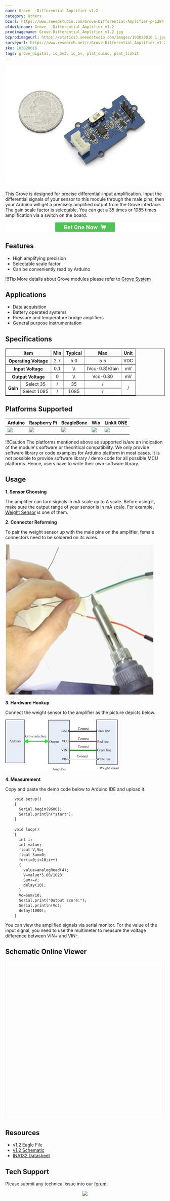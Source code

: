 ```yaml
---
name: Grove - Differential Amplifier v1.2
category: Others
bzurl: https://www.seeedstudio.com/Grove-Differential-Amplifier-p-1284.html
oldwikiname: Grove_-_Differential_Amplifier_v1.2
prodimagename: Grove-Differential_Amplifier_v1.2.jpg
bzprodimageurl: https://statics3.seeedstudio.com/images/103020016 1.jpg
surveyurl: https://www.research.net/r/Grove-Differential_Amplifier_v1_2
sku: 103020016
tags: grove_digital, io_3v3, io_5v, plat_duino, plat_linkit
---
```


![](https://raw.githubusercontent.com/SeeedDocument/Grove-Differential_Amplifier_v1.2/master/img/Grove-Differential_Amplifier_v1.2.jpg)

This Grove is designed for precise differential-input amplification. Input the differential signals of your sensor to this module through the male pins, then your Arduino will get a precisely amplified output from the Grove interface. The gain scale factor is selectable. You can get a 35 times or 1085 times amplification via a switch on the board. 

[![](https://raw.githubusercontent.com/SeeedDocument/common/master/Get_One_Now_Banner.png)](http://www.seeedstudio.com/Grove-Differential-Amplifier-p-1284.html)


Features
-------

-   High amplifying precision
-   Selectable scale factor
-   Can be conveniently read by Arduino

!!!Tip
    More details about Grove modules please refer to [Grove System](http://wiki.seeedstudio.com/Grove_System/)
    
Applications
-----------

-   Data acquisition
-   Battery operated systems
-   Pressure and temperature bridge amplifiers
-   General purpose instrumentation

Specifications
-------------

<table border="1" cellspacing="0" width="80%">
<tr>
<th colspan="2" scope="col">
Item
</th>
<th scope="col">
Min
</th>
<th scope="col">
Typical
</th>
<th scope="col">
Max
</th>
<th scope="col">
Unit
</th>
</tr>
<tr align="center">
<th colspan="2" scope="row">
Operating Voltage
</th>
<td>
2.7
</td>
<td>
5.0
</td>
<td>
5.5
</td>
<td>
VDC
</td>
</tr>
<tr align="center">
<th colspan="2" scope="row">
Input Voltage
</th>
<td>
0.1
</td>
<td>
\\
</td>
<td>
(Vcc-0.8)/Gain
</td>
<td>
mV
</td>
</tr>
<tr align="center">
<th colspan="2" scope="row">
Output Voltage
</th>
<td>
0
</td>
<td>
\\
</td>
<td>
Vcc-0.80
</td>
<td>
mV
</td>
</tr>
<tr align="center">
<th rowspan="2">
Gain
</th>
<td>
Select 35
</td>
<td>
/
</td>
<td>
35
</td>
<td>
/
</td>
<td colspan="2" rowspan="2">
/
</td>
</tr>
<tr align="center">
<td>
Select 1085
</td>
<td>
/
</td>
<td>
1085
</td>
<td>
/
</td>
</tr>
</table>

Platforms Supported
-------------------

| Arduino                                                                                             | Raspberry Pi                                                                                             | BeagleBone                                                                                      | Wio                                                                                               | LinkIt ONE                                                                                         |
|-----------------------------------------------------------------------------------------------------|----------------------------------------------------------------------------------------------------------|-------------------------------------------------------------------------------------------------|---------------------------------------------------------------------------------------------------|----------------------------------------------------------------------------------------------------|
| ![](https://files.seeedstudio.com/wiki/wiki_english/docs/images/arduino_logo.jpg) | ![](https://files.seeedstudio.com/wiki/wiki_english/docs/images/raspberry_pi_logo_n.jpg) | ![](https://files.seeedstudio.com/wiki/wiki_english/docs/images/bbg_logo_n.jpg) | ![](https://files.seeedstudio.com/wiki/wiki_english/docs/images/wio_logo_n.jpg) | ![](https://files.seeedstudio.com/wiki/wiki_english/docs/images/linkit_logo.jpg) |

!!!Caution
    The platforms mentioned above as supported is/are an indication of the module's software or theoritical compatibility. We only provide software library or code examples for Arduino platform in most cases. It is not possible to provide software library / demo code for all possible MCU platforms. Hence, users have to write their own software library.


Usage
-----

**1. Sensor Choosing**

The amplifier can turn signals in mA scale up to A scale. Before using it, make sure the output range of your sensor is in mA scale. For example, [Weight Sensor](/Weight_Sensor_Load_Cell_0-500g) is one of them.

**2. Connector Reforming**

To pair the weight sensor up with the male pins on the amplifier, female connectors need to be soldered on its wires.

![](https://raw.githubusercontent.com/SeeedDocument/Grove-Differential_Amplifier_v1.2/master/img/Solder.jpg)

**3. Hardware Hookup**

Connect the weight sensor to the amplifier as the picture depicts below.

![](https://raw.githubusercontent.com/SeeedDocument/Grove-Differential_Amplifier_v1.2/master/img/Connect5.jpg)

**4. Measurement**

Copy and paste the demo code below to Arduino IDE and upload it.

```
    void setup()
    {
      Serial.begin(9600);
      Serial.println("start");
    }

    void loop()
    {
      int i;
      int value;
      float V,Vo;
      float Sum=0;
      for(i=0;i<10;i++)
      {
        value=analogRead(4);
        V=value*5.00/1023;
        Sum+=V;
        delay(10);
      }
      Vo=Sum/10;
      Serial.print("Output score:");
      Serial.println(Vo);
      delay(1000);
    } 
```

You can view the amplified signals via serial monitor. For the value of the input signal, you need to use the multimeter to measure the voltage difference between VIN+ and VIN-.


## Schematic Online Viewer

<div class="altium-ecad-viewer" data-project-src="https://raw.githubusercontent.com/SeeedDocument/Grove-Differential_Amplifier_v1.2/master/res/Grove-Differential_Amplifier_v1.2_eagle.zip" style="border-radius: 0px 0px 4px 4px; height: 500px; border-style: solid; border-width: 1px; border-color: rgb(241, 241, 241); overflow: hidden; max-width: 1280px; max-height: 700px; box-sizing: border-box;" />
</div>


Resources
--------

- [v1.2 Eagle File](https://raw.githubusercontent.com/SeeedDocument/Grove-Differential_Amplifier_v1.2/master/res/Grove-Differential_Amplifier_v1.2_eagle.zip)
- [v1.2 Schematic](https://raw.githubusercontent.com/SeeedDocument/Grove-Differential_Amplifier_v1.2/master/res/Grove-Differential_Amplifier_v1.2.pdf)
- [INA132 Datasheet](https://raw.githubusercontent.com/SeeedDocument/Grove-Differential_Amplifier_v1.2/master/res/Ina132.pdf)

<!-- This Markdown file was created from http://www.seeedstudio.com/wiki/Grove_-_Differential_Amplifier_v1.2 -->

## Tech Support
Please submit any technical issue into our [forum](http://forum.seeedstudio.com/). <br /><p style="text-align:center"><a href="https://www.seeedstudio.com/act-4.html?utm_source=wiki&utm_medium=wikibanner&utm_campaign=newproducts" target="_blank"><img src="https://files.seeedstudio.com/wiki/Wiki_Banner/new_product.jpg" /></a></p>